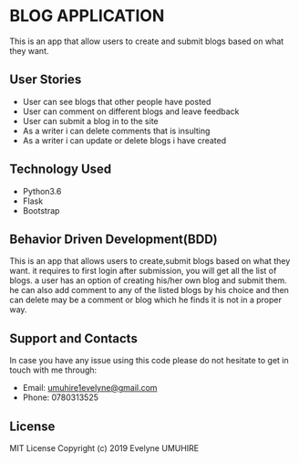 # BLOG APPLICATION
  This is an app that allow users to create and submit blogs based on what they want.

## User Stories


* User can see blogs that other people have posted
* User can comment on different blogs and leave feedback
* User can submit a blog in to the site
* As a writer i can delete comments that is insulting
* As a writer i can update or delete blogs i have created

## Technology Used

* Python3.6
* Flask
* Bootstrap

## Behavior Driven Development(BDD)

This is an app that allows users to create,submit blogs based on what they want. it requires to first login after submission, you will get all the list of blogs. a user has an option of creating his/her own blog and submit them. he can also add comment to any of the listed blogs by his choice and then can delete may be a comment or blog which he finds it is not in a proper way.

## Support  and Contacts

In case you have any issue using this code please do not hesitate to get in touch with me through:

* Email: umuhire1evelyne@gmail.com
* Phone: 0780313525

## License
MIT License Copyright (c) 2019 Evelyne UMUHIRE